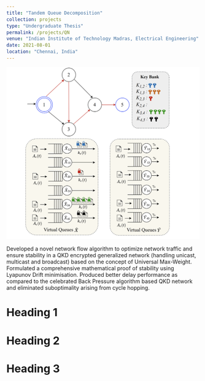 ```yaml
---
title: "Tandem Queue Decomposition"
collection: projects
type: "Undergraduate Thesis"
permalink: /projects/QN
venue: "Indian Institute of Technology Madras, Electrical Engineering"
date: 2021-08-01
location: "Chennai, India"
---
```

<img src="https://github.com/VishnuBeji/VishnuBeji.github.io/blob/master/images/QNet.png" width="800px"/>

Developed a novel network flow algorithm to optimize network traffic and ensure stability in a QKD encrypted generalized network (handling unicast, multicast and broadcast) based on the concept of Universal Max-Weight. 
Formulated a comprehensive mathematical proof of stability using Lyapunov Drift minimisation. Produced better delay performance as compared to the celebrated Back Pressure algorithm based QKD network and eliminated suboptimality arising from cycle hopping.


Heading 1
======

Heading 2
======

Heading 3
======
